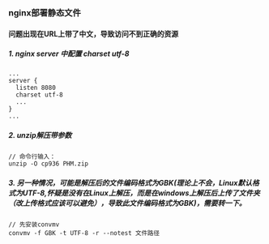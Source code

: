### nginx部署静态文件
#### 问题出现在URL上带了中文，导致访问不到正确的资源
##### 1. nginx server 中配置 charset utf-8
```
...
server {
  listen 8080
  charset utf-8
  ...
}
...
```
##### 2. unzip解压带参数
```
// 命令行输入：
unzip -O cp936 PHM.zip
```
##### 3. 另一种情况，可能是解压后的文件编码格式为GBK(理论上不会，Linux默认格式为UTF-8,怀疑是没有在Linux上解压，而是在windows上解压后上传了文件夹（改上传格式应该可以避免），导致此文件编码格式为GBK)，需要转一下。
```
// 先安装convmv
convmv -f GBK -t UTF-8 -r --notest 文件路径
```